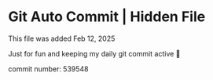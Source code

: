 # Git Auto Commit | Hidden File

This file was added Feb 12, 2025

Just for fun and keeping my daily git commit active 🤪

commit number: 539548
